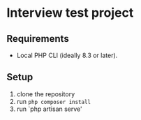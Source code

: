 # Interview test project

## Requirements

* Local PHP CLI (ideally 8.3 or later).

## Setup

1. clone the repository
2. run `php composer install`
3. run `php artisan serve'
